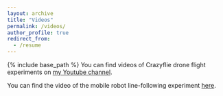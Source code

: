 ```yaml
---
layout: archive
title: "Videos"
permalink: /videos/
author_profile: true
redirect_from:
  - /resume
---
```


{% include base_path %}
You can find videos of Crazyflie drone flight experiments on <a href="https://www.youtube.com/@yuhsiangsu4031" target="_blank" rel="noopener noreferrer">my Youtube channel</a>.
 
You can find the video of the mobile robot line-following experiment <a href="https://drive.google.com/file/d/1i5pPgqPKIYzoM4CCm2p-gLjX-uOaQoQe/view?t=2" target="_blank" rel="noopener noreferrer">here</a>.